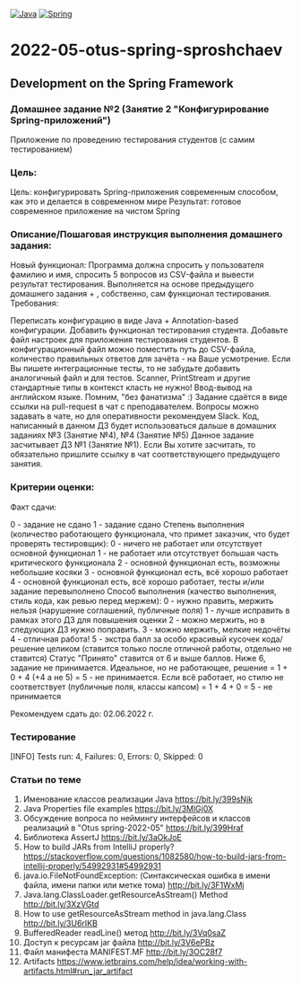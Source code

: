 [![Java](https://img.shields.io/badge/Java-E43222??style=for-the-badge&logo=java&logoColor=FFFFFF)](https://java.com/)
[![Spring](https://img.shields.io/badge/Spring-FFFFFF??style=for-the-badge&logo=Spring)](https://spring.io/)

# 2022-05-otus-spring-sproshchaev
Development on the Spring Framework
-----------------------------------
### Домашнее задание №2 (Занятие 2 "Конфигурирование Spring-приложений")
Приложение по проведению тестирования студентов (с самим тестированием)

### Цель:
Цель: конфигурировать Spring-приложения современным способом, как это и делается в современном мире
Результат: готовое современное приложение на чистом Spring

### Описание/Пошаговая инструкция выполнения домашнего задания:
Новый функционал:
Программа должна спросить у пользователя фамилию и имя, спросить 5 вопросов из CSV-файла и вывести результат тестирования.
Выполняется на основе предыдущего домашнего задания + , собственно, сам функционал тестирования.
Требования:

Переписать конфигурацию в виде Java + Annotation-based конфигурации.
Добавить функционал тестирования студента.
Добавьте файл настроек для приложения тестирования студентов.
В конфигурационный файл можно поместить путь до CSV-файла, количество правильных ответов для зачёта - на Ваше усмотрение.
Если Вы пишете интеграционные тесты, то не забудьте добавить аналогичный файл и для тестов.
Scanner, PrintStream и другие стандартные типы в контекст класть не нужно!
Ввод-вывод на английском языке.
Помним, "без фанатизма" :) Задание сдаётся в виде ссылки на pull-request в чат с преподавателем. Вопросы можно задавать 
в чате, но для оперативности рекомендуем Slack. Код, написанный в данном ДЗ будет использоваться дальше в домашних 
заданиях №3 (Занятие №4), №4 (Занятие №5) Данное задание засчитывает ДЗ №1 (Занятие №1). 
Если Вы хотите засчитать, то обязательно пришлите ссылку в чат соответствующего предыдущего занятия.

### Критерии оценки:
Факт сдачи:

0 - задание не сдано
1 - задание сдано Степень выполнения (количество работающего функционала, что примет заказчик, что будет проверять тестировщик):
0 - ничего не работает или отсутствует основной функционал
1 - не работает или отсутствует большая часть критического функционала
2 - основной функционал есть, возможны небольшие косяки
3 - основной функционал есть, всё хорошо работает
4 - основной функционал есть, всё хорошо работает, тесты и/или задание перевыполнено Способ выполнения (качество выполнения, 
стиль кода, как ревью перед мержем):
  0 - нужно править, мержить нельзя (нарушение соглашений, публичные поля)
  1 - лучше исправить в рамках этого ДЗ для повышения оценки
  2 - можно мержить, но в следующих ДЗ нужно поправить.
  3 - можно мержить, мелкие недочёты
  4 - отличная работа!
  5 - экстра балл за особо красивый кусочек кода/решение целиком (ставится только после отличной работы, отдельно не ставится) 
Статус "Принято" ставится от 6 и выше баллов. Ниже 6, задание не принимается. Идеальное, но не работающее, 
решение = 1 + 0 + 4 (+4 а не 5) = 5 - не принимается. Если всё работает, 
но стилю не соответствует (публичные поля, классы капсом) = 1 + 4 + 0 = 5 - не принимается

Рекомендуем сдать до: 02.06.2022 г.

### Тестирование

[INFO] Tests run: 4, Failures: 0, Errors: 0, Skipped: 0

### Статьи по теме
1. Именование классов реализации Java https://bit.ly/399sNjk 
2. Java Properties file examples https://bit.ly/3MlGj0X
3. Обсуждение вопроса по неймингу интерфейсов и классов реализаций в "Otus spring-2022-05" https://bit.ly/399Hraf
4. Библиотека AssertJ https://bit.ly/3aOkJoE
5. How to build JARs from IntelliJ properly? https://stackoverflow.com/questions/1082580/how-to-build-jars-from-intellij-properly/54992931#54992931
6. java.io.FileNotFoundException: (Синтаксическая ошибка в имени файла, имени папки или метке тома) http://bit.ly/3F1WxMj
7. Java.lang.ClassLoader.getResourceAsStream() Method http://bit.ly/3XzVGtd
8. How to use getResourceAsStream method in java.lang.Class http://bit.ly/3U6rIKB
9. BufferedReader readLine() метод http://bit.ly/3Vq0saZ
10. Доступ к ресурсам jar файла http://bit.ly/3V6ePBz
11. Файл манифеста MANIFEST.MF http://bit.ly/3OC28f7
12. Artifacts https://www.jetbrains.com/help/idea/working-with-artifacts.html#run_jar_artifact